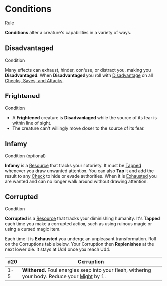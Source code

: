 # Conditions

Rule

**Conditions** alter a creature's capabilities in a variety of ways.

<section class="summaries">

<section class="summary">

## Disadvantaged

Condition

Many effects can exhaust, hinder, confuse, or distract you, making you **Disadvantaged**. When **Disadvantaged** you roll with [Disadvantage](../../pages/rules/advantage) on all [Checks, Saves, and Attacks](../../pages/rules/rolling/checks.md).

</section>

<section class="summary">

## Frightened

Condition

  + A **Frightened** creature is **Disadvantaged** while the source of its fear is within line of sight.
  + The creature can't willingly move closer to the source of its fear.

</section>

<section class="summary">

## Infamy

Condition (optional)

**Infamy** is a [Resource](../../pages/rules/usage.md) that tracks your notoriety. It must be [Tapped](../../pages/rules/usage.md) whenever you draw unwanted attention. You can also **Tap** it and add the result to any [Check](../../pages/rules/checks.md) to hide or evade authorities. When it is [Exhausted](../../pages/rules/usage.md) you are wanted and can no longer walk around without drawing attention.

</section>

<section class="summary">

## Corrupted

Condition

**Corrupted** is a [Resource](../../pages/rules/usage.md) that tracks your diminishing humanity. It's **Tapped** each time you make a corrupted action, such as using ruinous magic or using a cursed magic item.

Each time it is **Exhausted** you undergo an unpleasant transformation. Roll on the Corruptions table below. Your Corruption then **Replenishes** at the next lower die. It stays at Ud4 once you reach Ud4.

| d20 | Corruption |
| --- | ---------- |
| 1-5 | **Withered.** Foul energies seep into your flesh, withering your body. Reduce your [Might](../../pages/characters/attributes.md#might) by 1.

</section>

</section>
